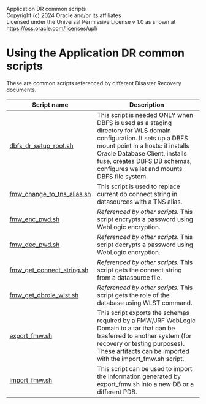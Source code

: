 Application DR common scripts  
Copyright (c) 2024 Oracle and/or its affiliates  
Licensed under the Universal Permissive License v 1.0 as shown at https://oss.oracle.com/licenses/upl/  
  

Using the Application DR common scripts  
==============================================
These are common scripts referenced by different Disaster Recovery documents.

 
  
  | Script name  | Description |
| ------------- | ------------- |
| [dbfs_dr_setup_root.sh](./dbfs_dr_setup_root.sh) | This script is needed ONLY when DBFS is used as a staging directory for WLS domain configuration. It sets up a DBFS mount point in a hosts: it installs Oracle Database Client, installs fuse, creates DBFS DB schemas, configures wallet and mounts DBFS file system. |
| [fmw_change_to_tns_alias.sh](./fmw_change_to_tns_alias.sh) | This script is used to replace current db connect string in datasources with a TNS alias. |
| [fmw_enc_pwd.sh](./fmw_enc_pwd.sh) | _Referenced by other scripts_. This script encrypts a password using WebLogic encryption. |
| [fmw_dec_pwd.sh](./fmw_dec_pwd.sh) | _Referenced by other scripts_. This script decrypts a password using WebLogic encryption. |
| [fmw_get_connect_string.sh](./fmw_get_connect_string.sh) | _Referenced by other scripts_. This script gets the connect string from a datasource file. |
| [fmw_get_dbrole_wlst.sh](./fmw_get_dbrole_wlst.sh) | _Referenced by other scripts_. This script gets the role of the database using WLST command. |
| [export_fmw.sh](./export_fmw.sh) | This script exports the schemas required by a FMW/JRF WebLogic Domain to a tar that can be trasferred to another system (for recovery or testing purposes). These artifacts can be imported with the import_fmw.sh script. |
| [import_fmw.sh](./import_fmw.sh) | This script can be used to import the information generated by export_fmw.sh into a new DB or a different PDB. |
